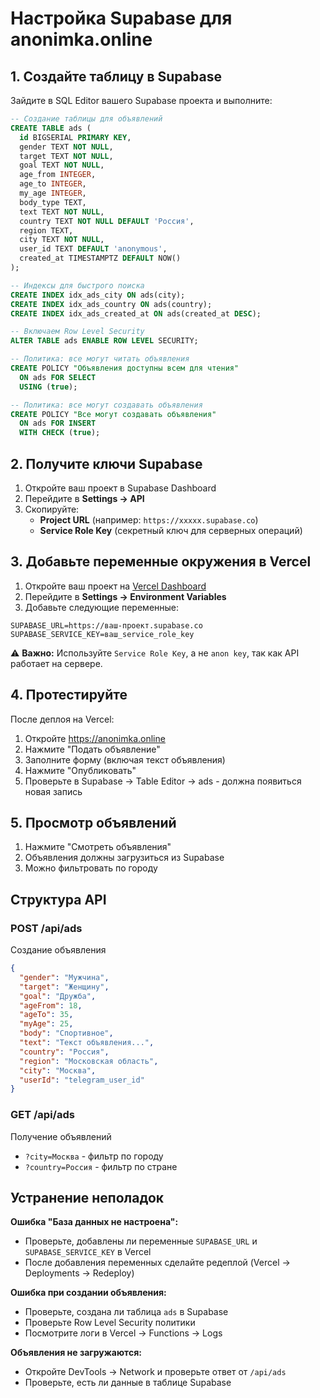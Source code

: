 # Настройка Supabase для anonimka.online

## 1. Создайте таблицу в Supabase

Зайдите в SQL Editor вашего Supabase проекта и выполните:

```sql
-- Создание таблицы для объявлений
CREATE TABLE ads (
  id BIGSERIAL PRIMARY KEY,
  gender TEXT NOT NULL,
  target TEXT NOT NULL,
  goal TEXT NOT NULL,
  age_from INTEGER,
  age_to INTEGER,
  my_age INTEGER,
  body_type TEXT,
  text TEXT NOT NULL,
  country TEXT NOT NULL DEFAULT 'Россия',
  region TEXT,
  city TEXT NOT NULL,
  user_id TEXT DEFAULT 'anonymous',
  created_at TIMESTAMPTZ DEFAULT NOW()
);

-- Индексы для быстрого поиска
CREATE INDEX idx_ads_city ON ads(city);
CREATE INDEX idx_ads_country ON ads(country);
CREATE INDEX idx_ads_created_at ON ads(created_at DESC);

-- Включаем Row Level Security
ALTER TABLE ads ENABLE ROW LEVEL SECURITY;

-- Политика: все могут читать объявления
CREATE POLICY "Объявления доступны всем для чтения"
  ON ads FOR SELECT
  USING (true);

-- Политика: все могут создавать объявления
CREATE POLICY "Все могут создавать объявления"
  ON ads FOR INSERT
  WITH CHECK (true);
```

## 2. Получите ключи Supabase

1. Откройте ваш проект в Supabase Dashboard
2. Перейдите в **Settings → API**
3. Скопируйте:
   - **Project URL** (например: `https://xxxxx.supabase.co`)
   - **Service Role Key** (секретный ключ для серверных операций)

## 3. Добавьте переменные окружения в Vercel

1. Откройте ваш проект на [Vercel Dashboard](https://vercel.com/dashboard)
2. Перейдите в **Settings → Environment Variables**
3. Добавьте следующие переменные:

```
SUPABASE_URL=https://ваш-проект.supabase.co
SUPABASE_SERVICE_KEY=ваш_service_role_key
```

⚠️ **Важно:** Используйте `Service Role Key`, а не `anon key`, так как API работает на сервере.

## 4. Протестируйте

После деплоя на Vercel:

1. Откройте https://anonimka.online
2. Нажмите "Подать объявление"
3. Заполните форму (включая текст объявления)
4. Нажмите "Опубликовать"
5. Проверьте в Supabase → Table Editor → ads - должна появиться новая запись

## 5. Просмотр объявлений

1. Нажмите "Смотреть объявления"
2. Объявления должны загрузиться из Supabase
3. Можно фильтровать по городу

## Структура API

### POST /api/ads
Создание объявления
```json
{
  "gender": "Мужчина",
  "target": "Женщину",
  "goal": "Дружба",
  "ageFrom": 18,
  "ageTo": 35,
  "myAge": 25,
  "body": "Спортивное",
  "text": "Текст объявления...",
  "country": "Россия",
  "region": "Московская область",
  "city": "Москва",
  "userId": "telegram_user_id"
}
```

### GET /api/ads
Получение объявлений
- `?city=Москва` - фильтр по городу
- `?country=Россия` - фильтр по стране

## Устранение неполадок

**Ошибка "База данных не настроена":**
- Проверьте, добавлены ли переменные `SUPABASE_URL` и `SUPABASE_SERVICE_KEY` в Vercel
- После добавления переменных сделайте редеплой (Vercel → Deployments → Redeploy)

**Ошибка при создании объявления:**
- Проверьте, создана ли таблица `ads` в Supabase
- Проверьте Row Level Security политики
- Посмотрите логи в Vercel → Functions → Logs

**Объявления не загружаются:**
- Откройте DevTools → Network и проверьте ответ от `/api/ads`
- Проверьте, есть ли данные в таблице Supabase
